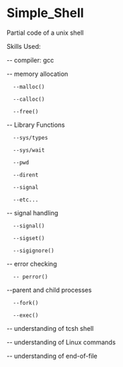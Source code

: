 # Simple_Shell

Partial code of a unix shell

Skills Used:

  -- compiler: gcc
  
  -- memory allocation
  
      --malloc()
      
      --calloc()
      
      --free()
      
  -- Library Functions
  
      --sys/types
      
      --sys/wait
      
      --pwd
      
      --dirent
      
      --signal
      
      --etc...
      
  -- signal handling
  
      --signal()
      
      --sigset()
      
      --sigignore()
      
  -- error checking
  
      -- perror()
      
  --parent and child processes
  
      --fork()
      
      --exec()
      
  -- understanding of tcsh shell
  
  -- understanding of Linux commands
  
  -- understanding of end-of-file
